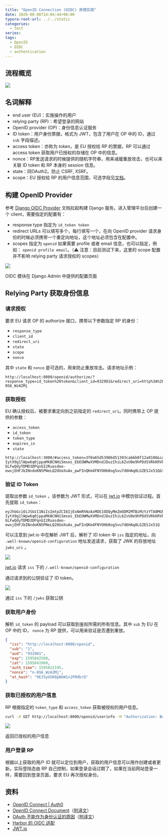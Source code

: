 ```yaml
---
title: "OpenID Connection (OIDC) 原理实践"
date: 2020-08-06T14:04:44+08:00
typora-root-url: ../../static
categories:
  - tect
series:
tags:
  - OpenID
  - OIDC
  - authentication
---
```


## 流程概览

![](/images/oidc.assets/Sequence_Diagram1.jpg)

## 名词解释

- end user (EU)：实施操作的用户
- relying party (RP)：希望登录的网站
- OpenID provider (OP)：身份信息认证服务
- ID token：用户身份票据，格式为 JWT，包含了用户在 OP 中的 ID，通过 `sub` 字段描述。
- access token：亦称为 token，是 EU 授权给 RP 的票据，RP 可以通过 access token 获取用户已授权的存储在 OP 中的信息。
- nonce：RP发送请求的时候提供的随机字符串，用来减缓重放攻击，也可以来关联 ID token 和 RP 本身的 session 信息。
- state：同OAuth2。防止 CSRF, XSRF。
- scope：EU 授权给 RP 的用户信息范围，可选字段见[文档](https://openid.net/specs/openid-connect-basic-1_0.html#rfc.section.2.4)。

## 构建 OpenID Provider

参考 [Django OIDC Provider](https://django-oidc-provider.readthedocs.io/en/latest/index.html) 文档拉起构建 Django 服务。进入管理平台后创建一个 client，需要指定的配置有：

- response type 指定为 `id_token token`
- redirect URLs 可以填写多个，每行填写一个，在向 OpenID provider 请求身份的时候必须携带一个重定向地址，这个地址必须包含在配置中。
- scopes 指定为 `openid` 如果需要 profile 或者 email 信息，也可以指定，例如： `openid profile email`。（⚠️ 注意：目前测试下来，这里的 scope 配置并不影响 relying party 请求授权的 scopes）

![](/images/oidc.assets/Untitled.png)

OIDC 模块在 Django Admin 中提供的配置页面

## Relying Party 获取身份信息

### 请求授权

要求 EU 请求 OP 的 authorize 接口，携带以下参数指定 RP 的身份：

- `response_type`
- `client_id`
- `redirect_uri`
- `state`
- `scope`
- `nonce`

其中 `state` 和 `nonce` 是可选的，用来防止重放攻击。请求地址示例：

```
http://localhost:8000/openid/authorize/?response_type=id_token%20token&client_id=932981&redirect_uri=http%3A%2F%2Flocalhost%3A3000&scope=openid%20profile&state=123123&nonce=n-0S6_WzA2Mj
```

### 获取授权

EU 确认授权后，被要求重定向到之前指定的 `redirect_uri`。同时携带上 OP 提供的参数：

- `access_token`
- `id_token`
- `token_type`
- `expires_in`
- `state`

```
http://localhost:3000/#access_token=3f0a65d53906451393cab6b0f12a8106&id_token=eyJhbGciOiJSUzI1NiIsImtpZCI6IjExNmRhNzAxMDE1ODQyMmZmODM2MTBiMzYzYTA0MGNmIn0.eyJpc3MiOiJodHRwOi8vbG9jYWxob3N0OjgwMDAvb3BlbmlkIiwic3ViIjoiMSIsImF1ZCI6IjkzMjk4MSIsImV4cCI6MTU5NTg0MTUyNSwiaWF0IjoxNTk1ODQwOTI1LCJhdXRoX3RpbWUiOjE1OTU4MjIxOTUsIm5vbmNlIjoibi0wUzZfV3pBMk1qIiwiYXRfaGFzaCI6IkdadDZOUjUwMElWU3ZqbXZaZGFIbUEifQ.FSEqMu_xOfYlCEXRyB5vvFQPpQKuax6gQ2axKF3AmI-IytX9g1lWpw6q0jppaMkBCNHi5mses_EbEOWMwXVMDndJDuzIhiL6ZvU0e9hPDdSVRkKRVkgEHCqHKmIOmUe6wYdTfhcZANGVzAjFum81jVuTX5wSMvrVIYk5bad7XoKUJ30WlauPqnykmfZG6Jfw_LDzSe10yJm0EPudI1Tc5lSRysZGqUYXkjcpkzTHYIiSv0NVr88As-bLFwQdyTDMD3DPqnGI2Ruasdeo-ewxjEHFJbINndoKN5PNeLQ2OUoXuAx_pwFInQKm4FNYOHb0ogSvu7d6HAq0LGZESJx51Q&token_type=bearer&expires_in=3600&state=123123
```

### 验证 ID Token

提取出参数 `id_token` ，该参数为 JWT 形式，可以在 [jwt.io](https://jwt.io) 中模仿验证过程。首先提取 `id_token`：

```
eyJhbGciOiJSUzI1NiIsImtpZCI6IjExNmRhNzAxMDE1ODQyMmZmODM2MTBiMzYzYTA0MGNmIn0.eyJpc3MiOiJodHRwOi8vbG9jYWxob3N0OjgwMDAvb3BlbmlkIiwic3ViIjoiMSIsImF1ZCI6IjkzMjk4MSIsImV4cCI6MTU5NTg0MTUyNSwiaWF0IjoxNTk1ODQwOTI1LCJhdXRoX3RpbWUiOjE1OTU4MjIxOTUsIm5vbmNlIjoibi0wUzZfV3pBMk1qIiwiYXRfaGFzaCI6IkdadDZOUjUwMElWU3ZqbXZaZGFIbUEifQ.FSEqMu_xOfYlCEXRyB5vvFQPpQKuax6gQ2axKF3AmI-IytX9g1lWpw6q0jppaMkBCNHi5mses_EbEOWMwXVMDndJDuzIhiL6ZvU0e9hPDdSVRkKRVkgEHCqHKmIOmUe6wYdTfhcZANGVzAjFum81jVuTX5wSMvrVIYk5bad7XoKUJ30WlauPqnykmfZG6Jfw_LDzSe10yJm0EPudI1Tc5lSRysZGqUYXkjcpkzTHYIiSv0NVr88As-bLFwQdyTDMD3DPqnGI2Ruasdeo-ewxjEHFJbINndoKN5PNeLQ2OUoXuAx_pwFInQKm4FNYOHb0ogSvu7d6HAq0LGZESJx51Q
```

可以注意到 jwt.io 中在解析 JWT 后，解析了 ID token 中 `iss` 指定的地址，向 `.well-known/openid-configuration` 地址发送请求，获取了 JWK 的存放地址 `jwks_uri` 。

![](/images/oidc.assets/Untitled%201.png)

[jwt.io](http://jwt.io) 请求 `iss` 下的 `/.well-known/openid-configuration`

通过请求到的公钥验证了 ID token。

![](/images/oidc.assets/Untitled%202.png)

通过 `iss` 下的 `/jwks` 获取公钥

### 获取用户身份

解析 `id_token` 的 payload 可以获取到鉴权所需的所有信息。其中 `sub` 为 EU 在 OP 中的 ID， `nonce` 为 RP 提供，可以用来验证是否遭到重放。

```json
{
  "iss": "http://localhost:8000/openid",
  "sub": "1",
  "aud": "932981",
  "exp": 1595842560,
  "iat": 1595841960,
  "auth_time": 1595822195,
  "nonce": "n-0S6_WzA2Mj",
  "at_hash": "9EJSyU5K0pBbW1x2FMdbrQ"
}
```

### 获取已授权的用户信息

RP 根据指定的 `token_type` 和 `access_token` 获取被授权的用户信息。

```bash
curl -X GET http://localhost:8000/openid/userinfo -H "Authorization: Bearer 3f0a65d53906451393cab6b0f12a8106" -i
```

![](/images/oidc.assets/Untitled%203.png)

返回已授权的用户信息

### 用户登录 RP

根据以上获取的用户 ID 就可以定位到用户，获取的用户信息可以用作创建或者更新。实际登陆态由 RP 自己控制，如果登录会话过期了，如果在当前网站登录一样，需要回到登录页面，要求 EU 再次授权身份。

## 资料

- [OpenID Connect | Auth0](https://auth0.com/docs/protocols/oidc)
- [OpenID Connect Document](https://openid.net/connect/)（[附译文](https://www.cnblogs.com/linianhui/p/openid-connect-core.html)）
- [OAuth 不能作为身份认证的原因](https://oauth.net/articles/authentication/)（[附译文](https://www.cnblogs.com/linianhui/p/authentication-based-on-oauth2.html)）
- [Harbor 的 OIDC 适配](https://goharbor.io/docs/1.10/administration/configure-authentication/oidc-auth/)
- [JWT.io](https://jwt.io/)